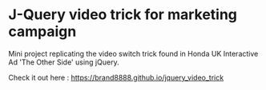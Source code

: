 # J-Query video trick for marketing campaign
Mini project replicating the video switch trick found in Honda UK Interactive Ad 'The Other Side' using jQuery.

Check it out here : https://brand8888.github.io/jquery_video_trick


 

